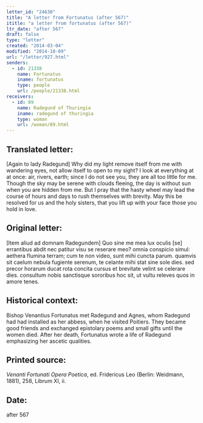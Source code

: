 ```yaml
---
letter_id: "24630"
title: "A letter from Fortunatus (after 567)"
ititle: "a letter from fortunatus (after 567)"
ltr_date: "after 567"
draft: false
type: "letter"
created: "2014-03-04"
modified: "2014-10-09"
url: "/letter/927.html"
senders:
  - id: 21338
    name: Fortunatus
    iname: fortunatus
    type: people
    url: /people/21338.html
receivers:
  - id: 89
    name: Radegund of Thuringia
    iname: radegund of thuringia
    type: woman
    url: /woman/89.html
---
```

<h2> Translated letter:</h2>[Again to lady Radegund]
Why did my light remove itself from me with wandering eyes,
not allow itself to open to my sight?
I look at everything at at once:  air, rivers, earth;
since I do not see you, they are all too little for me.
Though the sky may be serene with clouds fleeing,
the day is without sun when you are hidden from me.
But I pray that the hasty wheel may lead the course of hours
and days to rush themselves with brevity.
May this be resolved for us and the holy sisters,
that you lift up with your face those you hold in love.
<h2 class="mt-4"> Original letter:</h2>[Item aliud ad domnam Radegundem]
Quo sine me mea lux oculis [se] errantibus abdit
nec patitur visu se reserare meo?
omnia conspicio simul:  aethera flumina terram;
cum te non video, sunt mihi cuncta parum.
quamvis sit caelum nebula fugiente serenum,
te celante mihi stat sine sole dies.
sed precor horarum ducat rota concita cursus
et brevitate velint se celerare dies.
consultum nobis sanctisque sororibus hoc sit,
ut vultu releves quos in amore tenes.
<h2 class="mt-4"> Historical context:</h2>Bishop Venantius Fortunatus met Radegund and Agnes, whom Radegund had had installed as her abbess, when he visited Poitiers.  They became good friends and exchanged epistolary poems and small gifts until the women died.  After her death, Fortunatus wrote a life of Radegund emphasizing her ascetic qualities.
<h2 class="mt-4"> Printed source:</h2><p><em>Venanti Fortunati Opera Poetica</em>, ed. Fridericus Leo (Berlin: Weidmann, 1881), 258, Librum XI, ii.</p><h2 class="mt-4"> Date:</h2>after 567